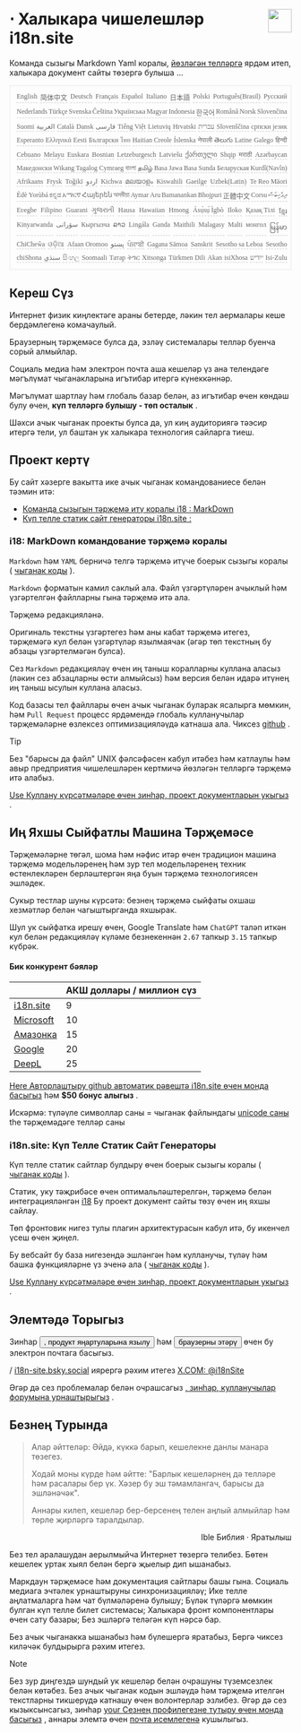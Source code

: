 <h1 style="display:flex;justify-content:space-between">⋅ Халыкара чишелешләр i18n.site<img src="//p.3ti.site/logo.svg" style="user-select:none;margin-top:-1px;width:42px"></h1>

Команда сызыгы Markdown Yaml коралы, [йөзләгән телләргә](/i18/LANG_CODE) ярдәм итеп, халыкара документ сайты төзергә булыша ...

<pre class="langli" style="display:flex;flex-wrap:wrap;background:transparent;border:1px solid #eee;font-size:12px;box-shadow:0 0 3px inset #eee;padding:12px 5px 4px 12px;justify-content:space-between;"><style>pre.langli i{font-weight:300;font-family:s;margin-right:2px;margin-bottom:8px;font-style:normal;color:#666;border-bottom:1px dashed #ccc;}</style><i>English</i><i>简体中文</i><i>Deutsch</i><i>Français</i><i>Español</i><i>Italiano</i><i>日本語</i><i>Polski</i><i>Português(Brasil)</i><i>Русский</i><i>Nederlands</i><i>Türkçe</i><i>Svenska</i><i>Čeština</i><i>Українська</i><i>Magyar</i><i>Indonesia</i><i>한국어</i><i>Română</i><i>Norsk</i><i>Slovenčina</i><i>Suomi</i><i>العربية</i><i>Català</i><i>Dansk</i><i>فارسی</i><i>Tiếng Việt</i><i>Lietuvių</i><i>Hrvatski</i><i>עברית</i><i>Slovenščina</i><i>српски језик</i><i>Esperanto</i><i>Ελληνικά</i><i>Eesti</i><i>Български</i><i>ไทย</i><i>Haitian Creole</i><i>Íslenska</i><i>नेपाली</i><i>తెలుగు</i><i>Latine</i><i>Galego</i><i>हिन्दी</i><i>Cebuano</i><i>Melayu</i><i>Euskara</i><i>Bosnian</i><i>Letzeburgesch</i><i>Latviešu</i><i>ქართული</i><i>Shqip</i><i>मराठी</i><i>Azərbaycan</i><i>Македонски</i><i>Wikang Tagalog</i><i>Cymraeg</i><i>বাংলা</i><i>தமிழ்</i><i>Basa Jawa</i><i>Basa Sunda</i><i>Беларуская</i><i>Kurdî(Navîn)</i><i>Afrikaans</i><i>Frysk</i><i>Toğikī</i><i>اردو</i><i>Kichwa</i><i>മലയാളം</i><i>Kiswahili</i><i>Gaeilge</i><i>Uzbek(Latin)</i><i>Te Reo Māori</i><i>Èdè Yorùbá</i><i>ಕನ್ನಡ</i><i>አማርኛ</i><i>Հայերեն</i><i>অসমীয়া</i><i>Aymar Aru</i><i>Bamanankan</i><i>Bhojpuri</i><i>正體中文</i><i>Corsu</i><i>ދިވެހިބަސް</i><i>Eʋegbe</i><i>Filipino</i><i>Guarani</i><i>ગુજરાતી</i><i>Hausa</i><i>Hawaiian</i><i>Hmong</i><i>Ásụ̀sụ́ Ìgbò</i><i>Iloko</i><i>Қазақ Тілі</i><i>ខ្មែរ</i><i>Kinyarwanda</i><i>سۆرانی</i><i>Кыргызча</i><i>ລາວ</i><i>Lingála</i><i>Ganda</i><i>Maithili</i><i>Malagasy</i><i>Malti</i><i>монгол</i><i>မြန်မာ</i><i>ChiCheŵa</i><i>ଓଡ଼ିଆ</i><i>Afaan Oromoo</i><i>پښتو</i><i>ਪੰਜਾਬੀ</i><i>Gagana Sāmoa</i><i>Sanskrit</i><i>Sesotho sa Leboa</i><i>Sesotho</i><i>chiShona</i><i>سنڌي</i><i>සිංහල</i><i>Soomaali</i><i>Татар</i><i>ትግር</i><i>Xitsonga</i><i>Türkmen Dili</i><i>Akan</i><i>isiXhosa</i><i>ייִדיש</i><i>Isi-Zulu</i></pre>

## Кереш Сүз

Интернет физик киңлектәге араны бетерде, ләкин тел аермалары кеше бердәмлегенә комачаулый.

Браузерның тәрҗемәсе булса да, эзләү системалары телләр буенча сорый алмыйлар.

Социаль медиа һәм электрон почта аша кешеләр үз ана телендәге мәгълүмат чыганакларына игътибар итергә күнеккәннәр.

Мәгълүмат шартлау һәм глобаль базар белән, аз игътибар өчен көндәш булу өчен, **күп телләргә булышу - төп осталык** .

Шәхси ачык чыганак проекты булса да, ул киң аудиториягә тәэсир итергә тели, ул баштан ук халыкара технология сайларга тиеш.

## <a rel=id href="#project" id="project"></a> Проект кертү

Бу сайт хәзерге вакытта ике ачык чыганак командованиесе белән тәэмин итә:

* [Команда сызыгын тәрҗемә итү коралы i18 : MarkDown](/i18/feature)
* [Күп телле статик сайт генераторы i18n.site :](/i18n.site)

### <a rel=id href="#i18" id="i18"></a> i18: MarkDown командование тәрҗемә коралы

`Markdown` һәм `YAML` берничә телгә тәрҗемә итүче боерык сызыгы коралы ( [чыганак коды](https://github.com/i18n-site/rust/tree/main/i18) ).

`Markdown` форматын камил саклый ала. Файл үзгәртүләрен ачыклый һәм үзгәртелгән файлларны гына тәрҗемә итә ала.

Тәрҗемә редакцияләнә.

Оригиналь текстны үзгәртегез һәм аны кабат тәрҗемә итегез, тәрҗемәгә кул белән үзгәртүләр язылмаячак (әгәр төп текстның бу абзацы үзгәртелмәгән булса).

Сез `Markdown` редакцияләү өчен иң таныш коралларны куллана аласыз (ләкин сез абзацларны өсти алмыйсыз) һәм версия белән идарә итүнең иң таныш ысулын куллана аласыз.

Код базасы тел файллары өчен ачык чыганак буларак ясалырга мөмкин, һәм `Pull Request` процесс ярдәмендә глобаль кулланучылар тәрҗемәләрне өзлексез оптимизацияләүдә катнаша ала. Чиксез [github](//github.com) .

> [!TIP]
> Без "барысы да файл" UNIX фәлсәфәсен кабул итәбез һәм катлаулы һәм авыр предприятия чишелешләрен кертмичә йөзләгән телләргә тәрҗемә итә алабыз.

[Use Куллану күрсәтмәләре өчен зинһар, проект документларын укыгыз](/i18) .

## Иң Яхшы Сыйфатлы Машина Тәрҗемәсе

Тәрҗемәләрне төгәл, шома һәм нәфис итәр өчен традицион машина тәрҗемә модельләренең һәм зур тел модельләренең техник өстенлекләрен берләштергән яңа буын тәрҗемә технологиясен эшләдек.

Сукыр тестлар шуны күрсәтә: безнең тәрҗемә сыйфаты охшаш хезмәтләр белән чагыштырганда яхшырак.

Шул ук сыйфатка ирешү өчен, Google Translate һәм `ChatGPT` таләп иткән кул белән редакцияләү күләме безнекеннән `2.67` тапкыр `3.15` тапкыр күбрәк.

#### <a rel=id href="#price" id="price"></a> Бик конкурент бәяләр

|                                                                                   | АКШ доллары / миллион сүз |
| --------------------------------------------------------------------------------- | ------------- |
| [i18n.site](https://i18n.site)                                                    | 9             |
| [Microsoft](https://azure.microsoft.com/pricing/details/cognitive-services/translator) | 10            |
| [Амазонка](https://aws.amazon.com/translate/pricing)                                | 15            |
| [Google](https://cloud.google.com/translate/pricing)                                | 20            |
| [DeepL](https://www.deepl.com/zh/pro#developer)                                  | 25            |

[Here Авторлаштыру github автоматик рәвештә i18n.site өчен монда басыгыз](https://github.com/login/oauth/authorize?client_id=Ov23liuGAmK0plc9FgB3&amp;scope=user:email,user:follow,public_repo) һәм **$50 бонус алыгыз** .

Искәрмә: түләүле символлар саны = чыганак файлындагы [unicode саны](https://en.wikipedia.org/wiki/Unicode) the тәрҗемәдәге телләр саны

### i18n.site: Күп Телле Статик Сайт Генераторы

Күп телле статик сайтлар булдыру өчен боерык сызыгы коралы ( [чыганак коды](https://github.com/i18n-site/rust/tree/main/i18n-site) ).

Статик, уку тәҗрибәсе өчен оптимальләштерелгән, тәрҗемә белән интеграцияләнгән [i18](#i18) Бу проект документ сайты төзү өчен иң яхшы сайлау.

Төп фронтовик нигез тулы плагин архитектурасын кабул итә, бу икенчел үсеш өчен җиңел.

Бу вебсайт бу база нигезендә эшләнгән һәм кулланучы, түләү һәм башка функцияләрне үз эченә ала ( [чыганак коды](/i18n.site/c/src) ).

[Use Куллану күрсәтмәләре өчен зинһар, проект документларын укыгыз](/i18n.site) .

## Элемтәдә Торыгыз

Зинһар <button onclick="mailsub()">, продукт яңартуларына язылу</button> һәм <button onclick="webpush()">браузерны этәрү</button> өчен бу электрон почтага басыгыз.

/ [i18n-site.bsky.social](https://bsky.app/profile/i18n-site.bsky.social) иярергә рәхим итегез [X.COM: @i18nSite](https://x.com/i18nSite)

Әгәр дә сез проблемалар белән очрашсагыз [, зинһар, кулланучылар форумына урнаштырыгыз](https://groups.google.com/u/1/g/i18n) .

## Безнең Турында

> Алар әйттеләр: Әйдә, күккә барып, кешелекне данлы манара төзегез.
>
> Ходай моны күрде һәм әйтте: "Барлык кешеләрнең дә телләре һәм расалары бер үк. Хәзер бу эш тәмамлангач, барысы да эшләнәчәк".
>
> Аннары килеп, кешеләр бер-берсенең телен аңлый алмыйлар һәм төрле җирләргә таралдылар.

<p style="text-align:right">Ible Библия · Яратылыш</p>

Без тел аралашудан аерылмыйча Интернет төзергә телибез.
Бөтен кешелек уртак хыял белән бергә җыелыр дип ышанабыз.

Маркдаун тәрҗемәсе һәм документация сайтлары башы гына.
Социаль медиага эчтәлек урнаштыруны синхронизацияләү;
Ике телле аңлатмаларга һәм чат бүлмәләренә булышу;
Бүләк түләргә мөмкин булган күп телле билет системасы;
Халыкара фронт компонентлары өчен сату базары;
Без эшләргә теләгән күп нәрсә бар.

Без ачык чыганакка ышанабыз һәм бүлешергә яратабыз,
Бергә чиксез киләчәк булдырырга рәхим итегез.

> [!NOTE]
> Без зур диңгездә шундый ук кешеләр белән очрашуны түземсезлек белән көтәбез.
> Без ачык чыганак кодын эшләүдә һәм тәрҗемә ителгән текстларны тикшерүдә катнашу өчен волонтерлар эзлибез.
> Әгәр дә сез кызыксынсагыз, зинһар [your Сезнең профилегезне тутыру өчен монда басыгыз](https://ggl.link/i18n) , аннары элемтә өчен [почта исемлегенә](https://groups.google.com/u/2/g/i18n-site) кушылыгыз.